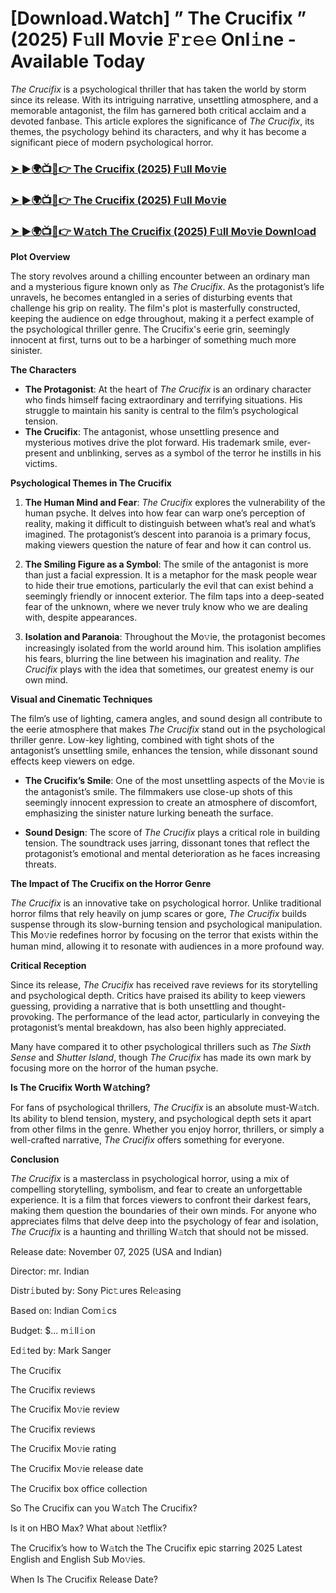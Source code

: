 # [Download.Watch] ” The Crucifix ” (2025) F𝚞ll Mo𝚟ie 𝙵𝚛𝚎𝚎 Onl𝚒ne - Available Today

*The Crucifix* is a psychological thriller that has taken the world by storm since its release. With its intriguing narrative, unsettling atmosphere, and a memorable antagonist, the film has garnered both critical acclaim and a devoted fanbase. This article explores the significance of *The Crucifix*, its themes, the psychology behind its characters, and why it has become a significant piece of modern psychological horror.

<h3><a href="https://t.co/UxeraGe6JH">➤ ►🌍📺📱👉 The Crucifix (2025) F𝚞ll Mo𝚟ie</a></h3>

<h3><a href="https://t.co/UxeraGe6JH">➤ ►🌍📺📱👉 The Crucifix (2025) F𝚞ll Mo𝚟ie</a></h3>

<h3><a href="https://t.co/UxeraGe6JH">➤ ►🌍📺📱👉 W𝚊tch The Crucifix (2025) F𝚞ll Mo𝚟ie Downl𝚘ad</a></h3>

**Plot Overview**

The story revolves around a chilling encounter between an ordinary man and a mysterious figure known only as *The Crucifix*. As the protagonist’s life unravels, he becomes entangled in a series of disturbing events that challenge his grip on reality. The film's plot is masterfully constructed, keeping the audience on edge throughout, making it a perfect example of the psychological thriller genre. The Crucifix's eerie grin, seemingly innocent at first, turns out to be a harbinger of something much more sinister.

**The Characters**

- **The Protagonist**: At the heart of *The Crucifix* is an ordinary character who finds himself facing extraordinary and terrifying situations. His struggle to maintain his sanity is central to the film’s psychological tension.
- **The Crucifix**: The antagonist, whose unsettling presence and mysterious motives drive the plot forward. His trademark smile, ever-present and unblinking, serves as a symbol of the terror he instills in his victims.

**Psychological Themes in The Crucifix**

1. **The Human Mind and Fear**: *The Crucifix* explores the vulnerability of the human psyche. It delves into how fear can warp one’s perception of reality, making it difficult to distinguish between what’s real and what’s imagined. The protagonist’s descent into paranoia is a primary focus, making viewers question the nature of fear and how it can control us.

2. **The Smiling Figure as a Symbol**: The smile of the antagonist is more than just a facial expression. It is a metaphor for the mask people wear to hide their true emotions, particularly the evil that can exist behind a seemingly friendly or innocent exterior. The film taps into a deep-seated fear of the unknown, where we never truly know who we are dealing with, despite appearances.

3. **Isolation and Paranoia**: Throughout the Mo𝚟ie, the protagonist becomes increasingly isolated from the world around him. This isolation amplifies his fears, blurring the line between his imagination and reality. *The Crucifix* plays with the idea that sometimes, our greatest enemy is our own mind.

**Visual and Cinematic Techniques**

The film’s use of lighting, camera angles, and sound design all contribute to the eerie atmosphere that makes *The Crucifix* stand out in the psychological thriller genre. Low-key lighting, combined with tight shots of the antagonist’s unsettling smile, enhances the tension, while dissonant sound effects keep viewers on edge.

- **The Crucifix’s Smile**: One of the most unsettling aspects of the Mo𝚟ie is the antagonist’s smile. The filmmakers use close-up shots of this seemingly innocent expression to create an atmosphere of discomfort, emphasizing the sinister nature lurking beneath the surface.

- **Sound Design**: The score of *The Crucifix* plays a critical role in building tension. The soundtrack uses jarring, dissonant tones that reflect the protagonist’s emotional and mental deterioration as he faces increasing threats.

**The Impact of The Crucifix on the Horror Genre**

*The Crucifix* is an innovative take on psychological horror. Unlike traditional horror films that rely heavily on jump scares or gore, *The Crucifix* builds suspense through its slow-burning tension and psychological manipulation. This Mo𝚟ie redefines horror by focusing on the terror that exists within the human mind, allowing it to resonate with audiences in a more profound way.

**Critical Reception**

Since its release, *The Crucifix* has received rave reviews for its storytelling and psychological depth. Critics have praised its ability to keep viewers guessing, providing a narrative that is both unsettling and thought-provoking. The performance of the lead actor, particularly in conveying the protagonist’s mental breakdown, has also been highly appreciated. 

Many have compared it to other psychological thrillers such as *The Sixth Sense* and *Shutter Island*, though *The Crucifix* has made its own mark by focusing more on the horror of the human psyche.

**Is The Crucifix Worth W𝚊tching?**

For fans of psychological thrillers, *The Crucifix* is an absolute must-W𝚊tch. Its ability to blend tension, mystery, and psychological depth sets it apart from other films in the genre. Whether you enjoy horror, thrillers, or simply a well-crafted narrative, *The Crucifix* offers something for everyone. 

**Conclusion**

*The Crucifix* is a masterclass in psychological horror, using a mix of compelling storytelling, symbolism, and fear to create an unforgettable experience. It is a film that forces viewers to confront their darkest fears, making them question the boundaries of their own minds. For anyone who appreciates films that delve deep into the psychology of fear and isolation, *The Crucifix* is a haunting and thrilling W𝚊tch that should not be missed.

Release date: November 07, 2025 (USA and Indian)

Director: mr. Indian

Distr𝚒buted by: Sony Pic𝚝ures Rel𝚎asing

Based on: Indian Com𝚒cs

Budget: $... m𝚒ll𝚒on

Ed𝚒ted by: Mark Sanger

The Crucifix

The Crucifix reviews

The Crucifix Mo𝚟ie review

The Crucifix reviews

The Crucifix Mo𝚟ie rating

The Crucifix Mo𝚟ie release date

The Crucifix box office collection

So The Crucifix can you W𝚊tch The Crucifix?

Is it on HBO Max? What about 𝙽etflix?

The Crucifix’s how to W𝚊tch the The Crucifix epic starring 2025 Latest English and English Sub Mo𝚟ies.

When Is The Crucifix Release Date?
